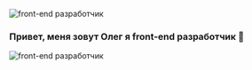 ![front-end разработчик](https://github.com/TuMaN1122/TuMaN1122.github.io/blob/master/temp/images/header_readme.jpg?raw=true)



### Привет, меня зовут Олег я front-end разработчик 👋


![front-end разработчик](https://github-readme-stats.vercel.app/api/top-langs/?username=TuMaN1122)




<!--
**TuMaN1122/TuMaN1122** is a ✨ _special_ ✨ repository because its `README.md` (this file) appears on your GitHub profile.

Here are some ideas to get you started:

- 🔭 I’m currently working on ...
- 🌱 I’m currently learning ...
- 👯 I’m looking to collaborate on ...
- 🤔 I’m looking for help with ...
- 💬 Ask me about ...
- 📫 How to reach me: ...
- 😄 Pronouns: ...
- ⚡ Fun fact: ...
-->
